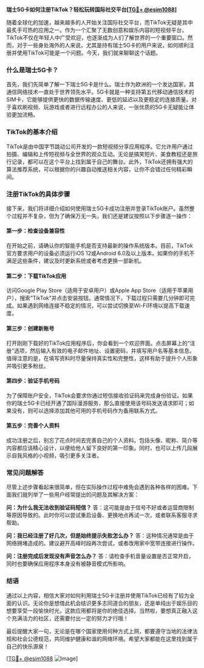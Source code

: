 **瑞士5G卡如何注册TikTok？轻松玩转国际社交平台[[TG💪+ @esim1088](https://t.me/s/esim1088)]**

随着全球化的加速，越来越多的人开始关注国际社交平台，而TikTok无疑是其中最炙手可热的应用之一。作为一个汇聚了无数创意和娱乐内容的短视频平台，TikTok不仅在年轻人中广受欢迎，也逐渐成为人们了解世界的一个重要窗口。然而，对于一些身处海外的人来说，尤其是持有瑞士5G卡的用户来说，如何顺利注册并使用TikTok可能是一个问题。今天，我们就来聊聊这个话题。

### 什么是瑞士5G卡？

首先，我们先简单了解一下瑞士5G卡是什么。瑞士作为欧洲的一个发达国家，其通信网络技术一直处于世界领先水平。5G卡就是一种支持第五代移动通信技术的SIM卡，它能够提供更快的数据传输速度、更低的延迟以及更稳定的连接质量。对于喜欢刷视频、玩游戏或者进行远程办公的人来说，一张优质的5G卡无疑能让体验更加流畅。

### TikTok的基本介绍

TikTok是由中国字节跳动公司开发的一款短视频分享应用程序。它允许用户通过拍摄、编辑和上传短视频与全世界的观众互动。无论是搞笑短片、美食教程还是旅行记录，都可以在这个平台上找到属于自己的舞台。此外，TikTok还拥有强大的算法推荐系统，可以根据你的兴趣自动推送相关内容，让你不会错过任何精彩瞬间。

### 注册TikTok的具体步骤

接下来，我们将详细介绍如何使用瑞士5G卡成功注册并登录TikTok账户。虽然整个过程并不复杂，但为了确保万无一失，我们还是建议按照以下步骤逐一操作：

#### 第一步：检查设备兼容性

在开始之前，请确认你的智能手机是否支持最新的操作系统版本。目前，TikTok官方要求用户的设备必须运行iOS 12或Android 6.0及以上版本。如果你的手机不满足这些条件，建议及时更新系统或者考虑更换一部新机。

#### 第二步：下载TikTok应用

访问Google Play Store（适用于安卓用户）或Apple App Store（适用于苹果用户），搜索“TikTok”并点击安装按钮。通常情况下，下载过程只需要几分钟即可完成。如果遇到网络连接不稳定的情况，可以尝试切换至Wi-Fi环境以提高下载速度。

#### 第三步：创建新账号

打开刚刚下载好的TikTok应用程序后，你会看到一个欢迎界面。点击屏幕上的“注册”选项，然后输入有效的电子邮件地址、设置密码，并填写用户名等基本信息。值得注意的是，在填写资料时尽量保持真实性和完整性，这样有助于提升个人形象并吸引更多粉丝。

#### 第四步：验证手机号码

为了保障账户安全，TikTok会要求你通过短信接收验证码来完成身份验证。如果你的瑞士5G卡已经开通了国际漫游服务，那么直接使用该号码发送请求即可；如果没有，则可以选择添加其他可用的手机号码作为备用联系方式。

#### 第五步：完善个人资料

成功注册之后，别忘了花点时间去完善自己的个人资料。包括头像、昵称、简介等内容都应该精心设计，以便给他人留下良好的第一印象。同时，也可以上传几段展示自我风格的小视频，吸引更多关注者。

### 常见问题解答

尽管上述步骤看起来很简单，但在实际操作过程中难免会遇到各种各样的困难。下面我们就列举了一些用户经常提出的问题及其解决方案：

**问：为什么我无法收到验证码短信？**
答：这可能是由于信号不好或者运营商限制等原因导致的。此时你可以尝试重启设备、更换地点再试一次，或者联系客服寻求帮助。

**问：我已经注册了好几次，但是始终提示失败怎么办？**
答：这种情况通常是由于网络拥堵造成的。建议避开高峰时段再次尝试，或者改用家中宽带连接进行操作。

**问：注册完成后发现没有声音怎么办？**
答：请检查手机音量设置是否正常开启，同时也要确保应用程序本身没有被静音模式所影响。

### 结语

通过以上内容，相信大家对如何利用瑞士5G卡注册并使用TikTok已经有了较为全面的认识。无论你是想借此机会结识更多志同道合的朋友，还是单纯出于娱乐目的想要享受一段愉快时光，这款应用都将是你的绝佳选择。当然啦，要想真正融入这个充满活力的社区，还需要付出一定的努力才行哦！

最后提醒大家一句，无论是在哪个国家使用何种方式上网，都要遵守当地的法律法规和社会公德规范，共同维护健康和谐的网络环境。希望大家都能在这里找到属于自己的快乐源泉！

[[TG💪+ @esim1088](https://t.me/s/esim1088) ![Image](https://i.postimg.cc/4NQfJmqS/Snipaste-2025-05-13-00-14-12.png)]